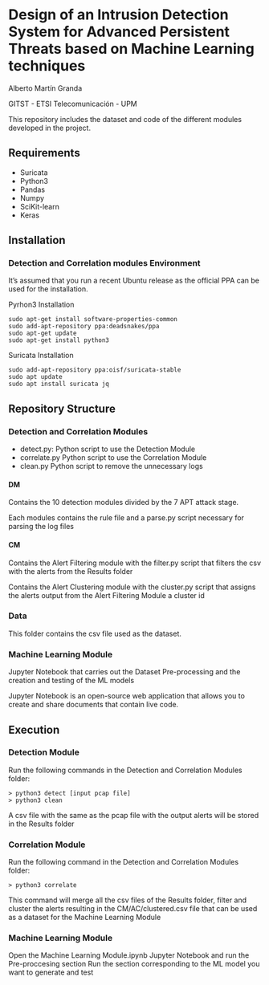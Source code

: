 # Design of an Intrusion Detection System for Advanced Persistent Threats based on Machine Learning techniques
Alberto Martín Granda

GITST - ETSI Telecomunicación - UPM
	
This repository includes the dataset and code of the different modules developed in the project.

## Requirements

* Suricata
* Python3
* Pandas
* Numpy
* SciKit-learn
* Keras

## Installation

### Detection and Correlation modules Environment

It’s assumed that you run a recent Ubuntu release as the official PPA can be used for the installation.

Pyrhon3 Installation
```
sudo apt-get install software-properties-common
sudo add-apt-repository ppa:deadsnakes/ppa
sudo apt-get update
sudo apt-get install python3
```

Suricata Installation
```
sudo add-apt-repository ppa:oisf/suricata-stable
sudo apt update
sudo apt install suricata jq
```

## Repository Structure

### Detection and Correlation Modules

* detect.py: Python script to use the Detection Module
* correlate.py Python script to use the Correlation Module
* clean.py Python script to remove the unnecessary logs

#### DM

Contains the 10 detection modules divided by the 7 APT attack stage.

Each modules contains the rule file and a parse.py script necessary for parsing the log files

#### CM

Contains the Alert Filtering module with the filter.py script that filters the csv with the alerts from the Results folder

Contains the Alert Clustering module with the cluster.py script that assigns the alerts output from the Alert Filtering Module a cluster id 

### Data

This folder contains the csv file used as the dataset.

### Machine Learning Module

Jupyter Notebook that carries out the Dataset Pre-processing and the creation and testing of the ML models

Jupyter Notebook is an open-source web application that allows you to create and share documents that contain live code.

## Execution

### Detection Module

Run the following commands in the Detection and Correlation Modules folder:


```
> python3 detect [input pcap file]
> python3 clean
```

A csv file with the same as the pcap file with the output alerts will be stored in the Results folder

### Correlation Module


Run the following command in the Detection and Correlation Modules folder:

```
> python3 correlate
```
This command will merge all the csv files of the Results folder, filter and cluster the alerts resulting in the CM/AC/clustered.csv file that can be used as a dataset for the Machine Learning Module

### Machine Learning Module

Open the Machine Learning Module.ipynb Jupyter Notebook and run the Pre-proccesing section
Run the section corresponding to the ML model you want to generate and test
